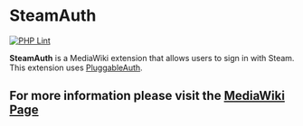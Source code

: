 # SteamAuth
[![PHP Lint](https://github.com/Banakin/SteamAuth/workflows/PHP%20Lint/badge.svg)](https://github.com/Banakin/SteamAuth/actions)

**SteamAuth** is a MediaWiki extension that allows users to sign in with Steam. This extension uses [PluggableAuth](https://www.mediawiki.org/wiki/Extension:PluggableAuth). 

## For more information please visit the [MediaWiki Page](https://www.mediawiki.org/wiki/Extension:SteamAuth)
